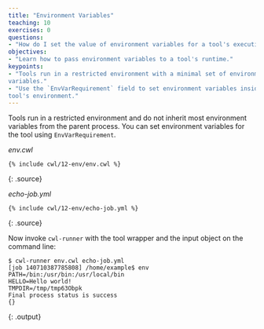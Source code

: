```yaml
---
title: "Environment Variables"
teaching: 10
exercises: 0
questions:
- "How do I set the value of environment variables for a tool's execution?"
objectives:
- "Learn how to pass environment variables to a tool's runtime."
keypoints:
- "Tools run in a restricted environment with a minimal set of environment
variables."
- "Use the `EnvVarRequirement` field to set environment variables inside a
tool's environment."
---
```

Tools run in a restricted environment and do not inherit most environment
variables from the parent process.  You can set environment variables for
the tool using `EnvVarRequirement`.

*env.cwl*

~~~
{% include cwl/12-env/env.cwl %}
~~~
{: .source}

*echo-job.yml*

~~~
{% include cwl/12-env/echo-job.yml %}
~~~
{: .source}

Now invoke `cwl-runner` with the tool wrapper and the input object on the
command line:

~~~
$ cwl-runner env.cwl echo-job.yml
[job 140710387785808] /home/example$ env
PATH=/bin:/usr/bin:/usr/local/bin
HELLO=Hello world!
TMPDIR=/tmp/tmp63Obpk
Final process status is success
{}
~~~
{: .output}
